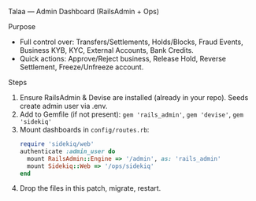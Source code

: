 Talaa — Admin Dashboard (RailsAdmin + Ops)

Purpose
- Full control over: Transfers/Settlements, Holds/Blocks, Fraud Events, Business KYB, KYC, External Accounts, Bank Credits.
- Quick actions: Approve/Reject business, Release Hold, Reverse Settlement, Freeze/Unfreeze account.

Steps
1) Ensure RailsAdmin & Devise are installed (already in your repo). Seeds create admin user via .env.
2) Add to Gemfile (if not present): `gem 'rails_admin'`, `gem 'devise'`, `gem 'sidekiq'`
3) Mount dashboards in `config/routes.rb`:
   ```ruby
   require 'sidekiq/web'
   authenticate :admin_user do
     mount RailsAdmin::Engine => '/admin', as: 'rails_admin'
     mount Sidekiq::Web => '/ops/sidekiq'
   end
   ```
4) Drop the files in this patch, migrate, restart.
